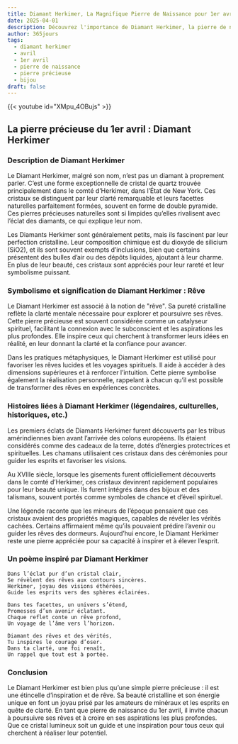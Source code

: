 ```yaml
---
title: Diamant Herkimer, La Magnifique Pierre de Naissance pour 1er avril
date: 2025-04-01
description: Découvrez l'importance de Diamant Herkimer, la pierre de naissance du 1er avril qui symbolise Rêve. Laissez sa beauté et sa signification illuminer votre journée.
author: 365jours
tags:
  - diamant herkimer
  - avril
  - 1er avril
  - pierre de naissance
  - pierre précieuse
  - bijou
draft: false
---
```


{{< youtube id="XMpu_4OBujs" >}}

## La pierre précieuse du 1er avril : Diamant Herkimer

### Description de Diamant Herkimer

Le Diamant Herkimer, malgré son nom, n’est pas un diamant à proprement parler. C’est une forme exceptionnelle de cristal de quartz trouvée principalement dans le comté d’Herkimer, dans l’État de New York. Ces cristaux se distinguent par leur clarté remarquable et leurs facettes naturelles parfaitement formées, souvent en forme de double pyramide. Ces pierres précieuses naturelles sont si limpides qu’elles rivalisent avec l’éclat des diamants, ce qui explique leur nom.

Les Diamants Herkimer sont généralement petits, mais ils fascinent par leur perfection cristalline. Leur composition chimique est du dioxyde de silicium (SiO2), et ils sont souvent exempts d’inclusions, bien que certains présentent des bulles d’air ou des dépôts liquides, ajoutant à leur charme. En plus de leur beauté, ces cristaux sont appréciés pour leur rareté et leur symbolisme puissant.

### Symbolisme et signification de Diamant Herkimer : Rêve

Le Diamant Herkimer est associé à la notion de "rêve". Sa pureté cristalline reflète la clarté mentale nécessaire pour explorer et poursuivre ses rêves. Cette pierre précieuse est souvent considérée comme un catalyseur spirituel, facilitant la connexion avec le subconscient et les aspirations les plus profondes. Elle inspire ceux qui cherchent à transformer leurs idées en réalité, en leur donnant la clarté et la confiance pour avancer.

Dans les pratiques métaphysiques, le Diamant Herkimer est utilisé pour favoriser les rêves lucides et les voyages spirituels. Il aide à accéder à des dimensions supérieures et à renforcer l’intuition. Cette pierre symbolise également la réalisation personnelle, rappelant à chacun qu’il est possible de transformer des rêves en expériences concrètes.

### Histoires liées à Diamant Herkimer (légendaires, culturelles, historiques, etc.)

Les premiers éclats de Diamants Herkimer furent découverts par les tribus amérindiennes bien avant l’arrivée des colons européens. Ils étaient considérés comme des cadeaux de la terre, dotés d’énergies protectrices et spirituelles. Les chamans utilisaient ces cristaux dans des cérémonies pour guider les esprits et favoriser les visions.

Au XVIIIe siècle, lorsque les gisements furent officiellement découverts dans le comté d’Herkimer, ces cristaux devinrent rapidement populaires pour leur beauté unique. Ils furent intégrés dans des bijoux et des talismans, souvent portés comme symboles de chance et d’éveil spirituel.

Une légende raconte que les mineurs de l’époque pensaient que ces cristaux avaient des propriétés magiques, capables de révéler les vérités cachées. Certains affirmaient même qu’ils pouvaient prédire l’avenir ou guider les rêves des dormeurs. Aujourd’hui encore, le Diamant Herkimer reste une pierre appréciée pour sa capacité à inspirer et à élever l’esprit.

### Un poème inspiré par Diamant Herkimer

```
Dans l’éclat pur d’un cristal clair,
Se révèlent des rêves aux contours sincères.
Herkimer, joyau des visions éthérées,
Guide les esprits vers des sphères éclairées.

Dans tes facettes, un univers s’étend,
Promesses d’un avenir éclatant.
Chaque reflet conte un rêve profond,
Un voyage de l’âme vers l’horizon.

Diamant des rêves et des vérités,
Tu inspires le courage d’oser.
Dans ta clarté, une foi renaît,
Un rappel que tout est à portée.
```

### Conclusion

Le Diamant Herkimer est bien plus qu’une simple pierre précieuse : il est une étincelle d’inspiration et de rêve. Sa beauté cristalline et son énergie unique en font un joyau prisé par les amateurs de minéraux et les esprits en quête de clarté. En tant que pierre de naissance du 1er avril, il invite chacun à poursuivre ses rêves et à croire en ses aspirations les plus profondes. Que ce cristal lumineux soit un guide et une inspiration pour tous ceux qui cherchent à réaliser leur potentiel.

